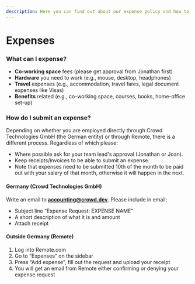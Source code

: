 ```yaml
---
description: Here you can find out about our expense policy and how to hand in expenses.
---
```


# Expenses

### What can I expense?

* **Co-working space** fees (please get approval from Jonathan first)
* **Hardware** you need to work (e.g., mouse, desktop, headphones)
* **Travel** expenses (e.g., accommodation, travel fares, legal document expenses like Visas)
* **Benefits** related (e.g., co-working space, courses, books, home-office set-up)

### How do I submit an expense?

Depending on whether you are employed directly through Crowd Technologies GmbH (the German entity) or through Remote, there is a different process. Regardless of which please:

* Where possible ask for your team lead's approval (Jonathan or Joan).
* Keep receipts/invoices to be able to submit an expense.
* Note that expenses need to be submitted 10th of the month to be paid out with your salary of that month, otherwise it will happen in the next.

#### Germany (**Crowd Technologies GmbH**)

Write an email to **accounting@crowd.dev**. Please include in email:

* Subject line “Expense Request: EXPENSE NAME”
* A short description of what it is and amount
* Attach receipt

#### Outside Germany (Remote)

1. Log into Remote.com
2. Go to “Expenses” on the sidebar
3. Press “Add expense”, fill out the request and upload your receipt
4. You will get an email from Remote either confirming or denying your expense request
